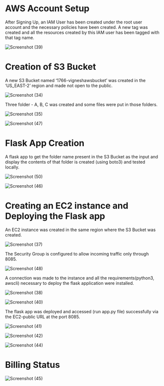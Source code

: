 # AWS Account Setup

After Signing Up, an IAM User has been created under the root user account and the necessary policies have been created.
A new tag was created and all the resources created by this IAM user has been tagged with that tag name.


![Screenshot (39)](https://user-images.githubusercontent.com/60065716/115720256-87965700-a39a-11eb-921f-3ec5e9e1ef9e.png)



# Creation of S3 Bucket

A new S3 Bucket named ‘1766-vigneshawsbucket’ was created in the ‘US_EAST-2’ region and made not open to the public.


![Screenshot (34)](https://user-images.githubusercontent.com/60065716/115718096-6e8ca680-a398-11eb-9c4e-9a1768c18a28.png)


Three folder - A, B, C was created and some files were put in those folders.


![Screenshot (35)](https://user-images.githubusercontent.com/60065716/115718671-f8d50a80-a398-11eb-9988-6bc2b416fe33.png)


![Screenshot (47)](https://user-images.githubusercontent.com/60065716/115719971-3b4b1700-a39a-11eb-9a80-cf6ef4eb30cf.png)



# Flask App Creation

A flask app to get the folder name present in the S3 Bucket as the input and display the contents of that folder is created (using boto3) and tested locally.


![Screenshot (50)](https://user-images.githubusercontent.com/60065716/115719417-b06a1c80-a399-11eb-83b1-828076d0526b.png)


![Screenshot (46)](https://user-images.githubusercontent.com/60065716/115719495-c4158300-a399-11eb-97bd-9ca5598680d2.png)



# Creating an EC2 instance and Deploying the Flask app

An EC2 instance was created in the same region where the S3 Bucket was created.


![Screenshot (37)](https://user-images.githubusercontent.com/60065716/115723977-23759200-a39e-11eb-8c79-a2373db5c837.png)


The Security Group is configured to allow incoming traffic only through 8085.


![Screenshot (48)](https://user-images.githubusercontent.com/60065716/115729976-81f13f00-a3a3-11eb-9c4c-a74dba228759.png)


A connection was made to the instance and all the requirements(python3, awscli) necessary to deploy the flask application were installed. 


![Screenshot (38)](https://user-images.githubusercontent.com/60065716/115725645-aa773a00-a39f-11eb-88c5-81d36dabddd2.png)


![Screenshot (40)](https://user-images.githubusercontent.com/60065716/115727091-ec54b000-a3a0-11eb-9eee-1e4a7690aa86.png)


The flask app was deployed and accessed (run app.py file) successfully via the EC2-public URL at the port 8085.


![Screenshot (41)](https://user-images.githubusercontent.com/60065716/115730619-18256500-a3a4-11eb-933c-1cf66236de22.png)


![Screenshot (42)](https://user-images.githubusercontent.com/60065716/115730642-1cea1900-a3a4-11eb-90b4-88093fde7d98.png)


![Screenshot (44)](https://user-images.githubusercontent.com/60065716/115730711-296e7180-a3a4-11eb-8027-fa8614895580.png)


# Billing Status


![Screenshot (45)](https://user-images.githubusercontent.com/60065716/115730884-4efb7b00-a3a4-11eb-9daa-0588b3e997a2.png)

